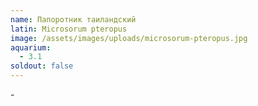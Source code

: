 ```yaml
---
name: Папоротник таиландский
latin: Microsorum pteropus
image: /assets/images/uploads/microsorum-pteropus.jpg
aquarium:
  - 3.1
soldout: false
---
```

\-
